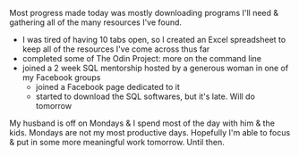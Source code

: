 Most progress made today was mostly downloading programs I'll need & gathering all of the many resources I've found. 

- I was tired of having 10 tabs open, so I created an Excel spreadsheet to keep all of the resources I've come across thus far
- completed some of The Odin Project: more on the command line
- joined a 2 week SQL mentorship hosted by a generous woman in one of my Facebook groups
  * joined a Facebook page dedicated to it 
  * started to download the SQL softwares, but it's late. Will do tomorrow

My husband is off on Mondays & I spend most of the day with him & the kids. Mondays are not my most productive days. Hopefully I'm able to focus & put in some more meaningful work tomorrow. Until then.
